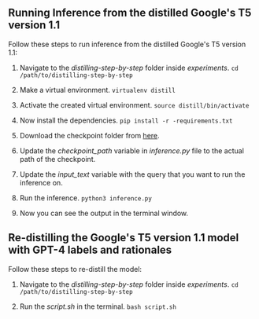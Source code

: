 ## Running Inference from the distilled Google's T5 version 1.1

Follow these steps to run inference from the distilled Google's T5 version 1.1:

1. Navigate to the *distilling-step-by-step* folder inside *experiments*.
`cd /path/to/distilling-step-by-step`

2. Make a virtual environment.
`virtualenv distill`

3. Activate the created virtual environment.
`source distill/bin/activate`

4. Now install the dependencies.
`pip install -r -requirements.txt`

5. Download the checkpoint folder from [here](https://drive.google.com/drive/folders/1PN4vQwDaYOovtmhZn0jYkdxaEzx65TqR?usp=sharing).

6. Update the *checkpoint_path* variable in *inference.py* file to the actual path of the checkpoint.

7. Update the *input_text* variable with the query that you want to run the inference on.

8. Run the inference.
`python3 inference.py`

9. Now you can see the output in the terminal window.

## Re-distilling the Google's T5 version 1.1 model with GPT-4 labels and rationales

Follow these steps to re-distill the model:

1. Navigate to the *distilling-step-by-step* folder inside *experiments*.
`cd /path/to/distilling-step-by-step`

2. Run the *script.sh* in the terminal.
`bash script.sh`
